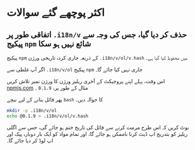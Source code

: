 # اکثر پوچھے گئے سوالات

## اتفاقی طور پر `.i18n/v` حذف کر دیا گیا، جس کی وجہ سے پیکیج `npm` شائع نہیں ہو سکا

پیکیج `npm` کے ذریعہ جاری کردہ تاریخی ورژن `.i18n/v/ol/v.hash` میں محفوظ کیا گیا ہے۔

اگر آپ غلطی سے `.i18n/v/ol` پیکیج `npm` جاری نہیں کیا جائے گا۔

اس وقت، پہلے اپنے پروجیکٹ کے آخری ریلیز ورژن کا ورژن نمبر تلاش کریں [npmjs.com](//npmjs.com) مثال کے طور پر، `0.1.9` ۔

پھر فائل بنانے کے لیے نیچے `bash` کا حوالہ دیں۔

```bash
mkdir -p .i18n/v/ol
echo @0.1.9 > .i18n/v/ol/v.hash
```

نوٹ کریں کہ اس طرح مرمت کرنے سے فائل کی تاریخ ختم ہو جائے گی، جس سے اگلی ریلیز کو بتدریج اپ ڈیٹ کرنا ناممکن ہو جائے گا، اور تمام مواد کو ایک بار دوبارہ پیک اور اپ لوڈ کر دیا جائے گا۔